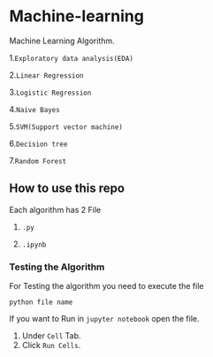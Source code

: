 # Machine-learning
Machine Learning Algorithm.


1.```Exploratory data analysis(EDA)```

2.```Linear Regression```

3.```Logistic Regression```

4.```Naive Bayes```

5.```SVM(Support vector machine)```

6.```Decision tree```

7.```Random Forest```



## How to use this repo

Each algorithm has 2 File

1. `.py` 

2. `.ipynb`


### Testing the Algorithm

For Testing the algorithm you need to execute the file

```python file name```

If you want to Run in `jupyter notebook` open the file.

1. Under `Cell` Tab.
2. Click `Run Cells`.

